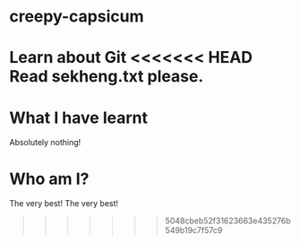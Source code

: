 # creepy-capsicum
Learn about Git
<<<<<<< HEAD
Read sekheng.txt please.
=======

# What I have learnt
Absolutely nothing!

# Who am I?
The very best!
The very best!
>>>>>>> 5048cbeb52f31623663e435276b549b19c7f57c9
